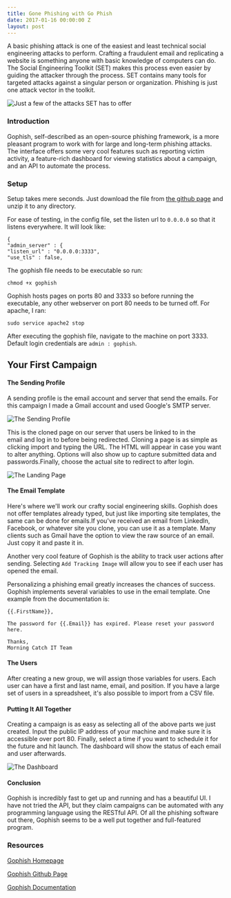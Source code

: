 ```yaml
---
title: Gone Phishing with Go Phish
date: 2017-01-16 00:00:00 Z
layout: post
---
```


A basic phishing attack is one of the easiest and least technical social engineering attacks to perform. Crafting a fraudulent email and replicating a website is something anyone with basic knowledge of computers can do. The Social Engineering Toolkit (SET) makes this process even easier by guiding the attacker through the process. SET contains many tools for targeted attacks against a singular person or organization. Phishing is just one attack vector in the toolkit.

![Just a few of the attacks SET has to offer]({{site.baseurl}}/images/Go-Phish/SET.png)

### Introduction

Gophish, self-described as an open-source phishing framework, is a more pleasant program to work with for large and long-term phishing attacks. The interface offers some very cool features such as reporting victim activity, a feature-rich dashboard for viewing statistics about a campaign, and an API to automate the process.

### Setup

Setup takes mere seconds. Just download the file from [the github page](https://github.com/gophish/gophish/releases") and unzip it to any directory.

For ease of testing, in the config file, set the listen url to `0.0.0.0` so that it listens everywhere. It will look like:

```
{
"admin_server" : {
"listen_url" : "0.0.0.0:3333",
"use_tls" : false,
```

The gophish file needs to be executable so run:

`chmod +x gophish`

Gophish hosts pages on ports 80 and 3333 so before running the executable, any other webserver on port 80 needs to be turned off. For apache, I ran:

`sudo service apache2 stop`

After executing the gophish file, navigate to the machine on port 3333. Default login credentials are `admin : gophish`.


## Your First Campaign
#### The Sending Profile
A sending profile is the email account and server that send the emails. For this campaign I made a Gmail account and used Google's SMTP server.

![The Sending Profile]({{site.baseurl}}/images/Go-Phish/sending_profile.png)

This is the cloned page on our server that users be linked to in the email and log in to before being redirected. Cloning a page is as simple as clicking import and typing the URL. The HTML will appear in case you want to alter anything. Options will also show up to capture submitted data and passwords.Finally, choose the actual site to redirect to after login.

![The Landing Page]({{site.baseurl}}/images/Go-Phish/landing_page.png)

#### The Email Template

Here's where we'll work our crafty social engineering skills. Gophish does not offer templates already typed, but just like importing site templates, the same can be done for emails.If you've received an email from LinkedIn, Facebook, or whatever site you clone, you can use it as a template. Many clients such as Gmail have the option to view the raw source of an email. Just copy it and paste it in.

Another very cool feature of Gophish is the ability to track user actions after sending. Selecting `Add Tracking Image` will allow you to see if each user has opened the email.

Personalizing a phishing email greatly increases the chances of success. Gophish implements several variables to use in the email template. One example from the documentation is:
```
{{.FirstName}},

The password for {{.Email}} has expired. Please reset your password here.

Thanks,
Morning Catch IT Team
```

#### The Users

After creating a new group, we will assign those variables for users. Each user can have a first and last name, email, and position. If you have a large set of users in a spreadsheet, it's also possible to import from a CSV file.

#### Putting It All Together

Creating a campaign is as easy as selecting all of the above parts we just created. Input the public IP address of your machine and make sure it is accessible over port 80. Finally, select a time if you want to schedule it for the future and hit launch. The dashboard will show the status of each email and user afterwards.

![The Dashboard]({{site.baseurl}}/images/Go-Phish/dashboard.png)

#### Conclusion
Gophish is incredibly fast to get up and running and has a beautiful UI. I have not tried the API, but they claim campaigns can be automated with any programming language using the RESTful API. Of all the phishing software out there, Gophish seems to be a well put together and full-featured program.

### Resources

[Gophish Homepage](https://getgophish.com/)

[Gophish Github Page](https://github.com/gophish/gophish/)

[Gophish Documentation](https://gophish.gitbooks.io/user-guide/content/)